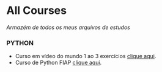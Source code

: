 # All Courses
*Armazém de todos os meus arquivos de estudos*

###  __PYTHON__
- Curso em vídeo do mundo 1 ao 3 exercícios [clique aqui](https://github.com/AlamoVinicius/allCourses/tree/main/Curso%20Em%20Video/PYTHON%20(MUNDO%201%2C%20MUNDO%202%20E%20MUNDO%203)).
- Curso de Python FIAP [clique aqui](https://github.com/AlamoVinicius/allCourses/tree/main/FIAP%20-%20python).
